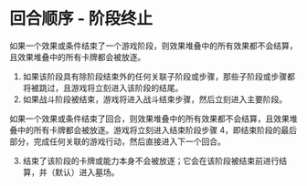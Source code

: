 # 回合顺序 - 阶段终止

如果一个效果或条件结束了一个游戏阶段，则效果堆叠中的所有效果都不会结算，且效果堆叠中的所有卡牌都会被放逐。

1. 如果该阶段具有除阶段结束外的任何关联子阶段或步骤，那些子阶段或步骤都将被跳过，且游戏将立刻进入该阶段的结尾。
2. 如果战斗阶段被结束，游戏将进入战斗结束步骤，然后立刻进入主要阶段。

如果一个效果或条件结束了回合，则效果堆叠中的所有效果都不会结算，且效果堆叠中的所有卡牌都会被放逐。游戏将立刻进入结束阶段步骤 4，即结束阶段的最后部分，完成任何关联的游戏行动，然后直接进入下一个回合。

3. 结束了该阶段的卡牌或能力本身不会被放逐；它会在该阶段被结束前进行结算，并（默认）进入墓场。
